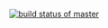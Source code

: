 [![build status of master](https://travis-ci.org/deng125125/GitHubApi567.svg?branch=HW05a_Mocking)](https://travis-ci.org/deng125125/GitHubApi567)
